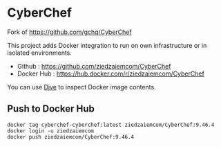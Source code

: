 # CyberChef 

Fork of https://github.com/gchq/CyberChef

This project adds Docker integration to run on own infrastructure or in isolated environments.

- Github : https://github.com/ziedzaiemcom/CyberChef
- Docker Hub : https://hub.docker.com/r/ziedzaiemcom/CyberChef

You can use [Dive](https://github.com/wagoodman/dive) to inspect Docker image contents.


## Push to Docker Hub

```
docker tag cyberchef-cyberchef:latest ziedzaiemcom/CyberChef:9.46.4
docker login -u ziedzaiemcom
docker push ziedzaiemcom/CyberChef:9.46.4
```
